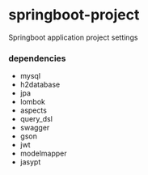 # springboot-project
Springboot application project settings

### dependencies
 - mysql
 - h2database
 - jpa
 - lombok
 - aspects
 - query_dsl
 - swagger
 - gson
 - jwt
 - modelmapper
 - jasypt